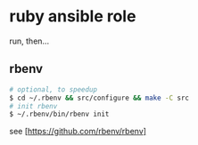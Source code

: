 
# ruby ansible role

run, then...

## rbenv

```sh
# optional, to speedup
$ cd ~/.rbenv && src/configure && make -C src
# init rbenv
$ ~/.rbenv/bin/rbenv init
```

see [https://github.com/rbenv/rbenv]

